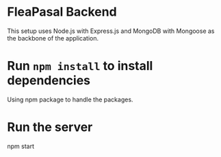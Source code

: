 # FleaPasal Backend

This setup uses Node.js with Express.js and MongoDB with Mongoose as the backbone of the application.

# Run `npm install` to install dependencies

Using npm package to handle the packages.

# Run the server

npm start
